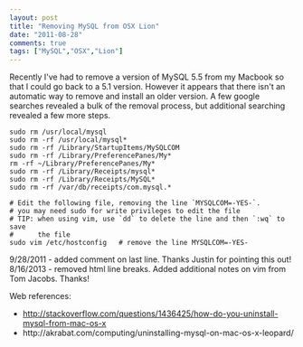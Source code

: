 ```yaml
---
layout: post
title: "Removing MySQL from OSX Lion"
date: "2011-08-28"
comments: true
tags: ["MySQL","OSX","Lion"]
---
```

Recently I've had to remove a version of MySQL 5.5 from my Macbook so that I could go back to a 5.1 version.  However it appears that there isn't an automatic way to remove and install an older version.  A few google searches revealed a bulk of the removal process, but additional searching revealed a few more steps.

<!-- more -->

```
sudo rm /usr/local/mysql
sudo rm -rf /usr/local/mysql*
sudo rm -rf /Library/StartupItems/MySQLCOM
sudo rm -rf /Library/PreferencePanes/My*
rm -rf ~/Library/PreferencePanes/My*
sudo rm -rf /Library/Receipts/mysql*
sudo rm -rf /Library/Receipts/MySQL*
sudo rm -rf /var/db/receipts/com.mysql.*

# Edit the following file, removing the line `MYSQLCOM=-YES-`.
# you may need sudo for write privileges to edit the file
# TIP: when using vim, use `dd` to delete the line and then `:wq` to save
#      the file
sudo vim /etc/hostconfig   # remove the line MYSQLCOM=-YES-
```

9/28/2011 - added comment on last line.  Thanks Justin for pointing this out! </br>
8/16/2013 - removed html line breaks.  Added additional notes on vim from Tom Jacobs. Thanks!

<p>
Web references:

<ul>
<li>
<a href='http://stackoverflow.com/questions/1436425/how-do-you-uninstall-mysql-from-mac-os-x'>http://stackoverflow.com/questions/1436425/how-do-you-uninstall-mysql-from-mac-os-x<a></li>
<li>http://akrabat.com/computing/uninstalling-mysql-on-mac-os-x-leopard/</li>
</ul>
</p>
